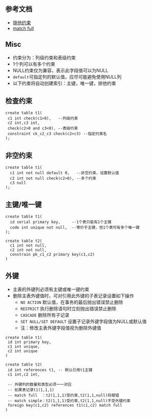 ## 参考文档
- [排他约束](http://www.postgres.cn/docs/10/sql-createtable.html#SQL-CREATETABLE-EXCLUDE)
- [match full](https://dba.stackexchange.com/questions/58894/differences-between-match-full-match-simple-and-match-partial)

## Misc
- 约束分为：列级约束和表级约束
- 1个列可以有多个约束
- NULL约束仅为兼容，表示此字段值可以为NULL
- `default`可指定列的默认值，应尽可能避免使用NULL列
- 以下约束将自动创建索引：主键，唯一键，排他约束

## 检查约束
```
create table t1(
 c1 int check(c1>0),   --列级约束
 c2 int,c3 int,
 check(c2>0 and c3<0), --表级约束
 constraint ck_c2_c3 check(c2>c3) --指定约束名
);
```

## 非空约束
```
create table t1(
  c1 int not null default 0,   --非空约束，设置默认值
  c2 int not null check(c2>0), --多个约束
  c3 null
);
```

## 主键/唯一键
```
create table t1(
  id serial primary key,     --1个表只能有1个主键
  code int unique not null,  --等价于主键，但1个表可有多个唯一键
);

create table t2(
  c1 int not null,
  c2 int not null,
  constrain pk_c1_c2 primary key(c1,c2)
)
```

## 外键
- 主表的外键列必须有主键或唯一键约束
- 删除主表外键值时，可对引用此外键的子表记录设置如下操作
    - `NO ACTION` 默认值，在事务的最后抛出错误禁止删除
    - `RESTRICT`  执行删除语句时立刻抛出错误禁止删除
    - `CASCADE`   删除所有子记录
    - `SET NULL/SET DEFAULT` 设置子记录外键字段值为NULL或默认值
    - 注：修改主表外键字段值视为删除外键值
```
create table t1(
 id int primary key,
 c1 int unique,
 c2 int unique
)

create table t2(
 id int references t1, -- 默认引用t1主键
 c1 int,c2 int,
 
 -- 外键列的数量和类型必须一一对应
 -- 如果表记录t1(1,1,1)
 -- match full  ：t2(1,1,1)受约束,t2(1,1,null)将报错
 -- match simple：t2(1,1,1)受约束,t2(1,1,null)不受外键约束
 foreign key(c1,c2) references t1(c1,c2) match full
)

```